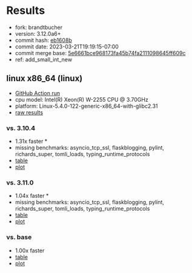 # Results

- fork: brandtbucher
- version: 3.12.0a6+
- commit hash: [eb1608b](https://github.com/brandtbucher/cpython/commit/eb1608b)
- commit date: 2023-03-21T19:19:15-07:00
- commit merge base: [5e6661bce968173fa45b74fa2111098645ff609c](https://github.com/brandtbucher/cpython/commit/5e6661bce968173fa45b74fa2111098645ff609c)
- ref: add_small_int_new

## linux x86_64 (linux)

- [GitHub Action run](https://github.com/faster-cpython/benchmarking/actions/runs/4485769138)
- cpu model: Intel(R) Xeon(R) W-2255 CPU @ 3.70GHz
- platform: Linux-5.4.0-122-generic-x86_64-with-glibc2.31
- [raw results](bm-20230321-linux-x86_64-brandtbucher-add_small_int_new-3.12.0a6%2B-eb1608b.json)

### vs. 3.10.4

- 1.31x faster \*
- missing benchmarks: asyncio_tcp_ssl, flaskblogging, pylint, richards_super, tomli_loads, typing_runtime_protocols
- [table](bm-20230321-linux-x86_64-brandtbucher-add_small_int_new-3.12.0a6%2B-eb1608b-vs-3.10.4.md)
- [plot](bm-20230321-linux-x86_64-brandtbucher-add_small_int_new-3.12.0a6%2B-eb1608b-vs-3.10.4.png)

### vs. 3.11.0

- 1.04x faster \*
- missing benchmarks: asyncio_tcp_ssl, flaskblogging, pylint, richards_super, tomli_loads, typing_runtime_protocols
- [table](bm-20230321-linux-x86_64-brandtbucher-add_small_int_new-3.12.0a6%2B-eb1608b-vs-3.11.0.md)
- [plot](bm-20230321-linux-x86_64-brandtbucher-add_small_int_new-3.12.0a6%2B-eb1608b-vs-3.11.0.png)

### vs. base

- 1.00x faster
- [table](bm-20230321-linux-x86_64-brandtbucher-add_small_int_new-3.12.0a6%2B-eb1608b-vs-base.md)
- [plot](bm-20230321-linux-x86_64-brandtbucher-add_small_int_new-3.12.0a6%2B-eb1608b-vs-base.png)

